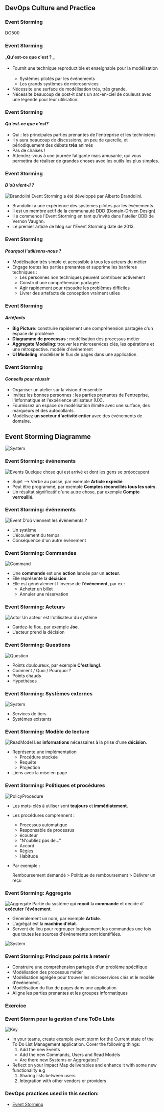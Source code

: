 <!-- .slide: data-background-image="images/RH_NewBrand_Background.png" -->
## DevOps Culture and Practice <!-- {_class="course-title"} -->
### Event Storming <!-- {_class="title-color"} -->
DO500 <!-- {_class="title-color"} -->



### Event Storming
#### _Qu'est-ce que c'est ? _
* Fournit une technique reproductible et enseignable pour la mod&eacute;lisation :
  * Syst&egrave;mes pilot&eacute;s par les &eacute;v&eacute;nements
  * Les grands syst&egrave;mes de microservices
* N&eacute;cessite une surface de mod&eacute;lisation tr&egrave;s, tr&egrave;s grande.
* N&eacute;cessite beaucoup de post-it dans un arc-en-ciel de couleurs avec une l&eacute;gende pour leur utilisation.



### Event Storming
#### _Qu'est-ce que c'est?_
* Qui : les principales parties prenantes de l'entreprise et les techniciens
* Il y aura beaucoup de discussions, un peu de querelle, et p&eacute;riodiquement des d&eacute;bats **tr&egrave;s** anim&eacute;s
* Pas de chaises !
* Attendez-vous &agrave; une journ&eacute;e fatigante mais amusante, qui vous permettra de r&eacute;aliser de grandes choses avec les outils les plus simples.


### Event Storming
#### _D'o&ugrave; vient-il ?_
![Brandolini](images/eventstorming/brandolini.jpg) <!-- {_class="inline-image" width="350"} -->
Event Storming a &eacute;t&eacute; d&eacute;velopp&eacute; par Alberto Brandolini.
* Brandolini a une exp&eacute;rience des syst&egrave;mes pilot&eacute;s par les &eacute;v&eacute;nements.
* Il est un membre actif de la communaut&eacute; DDD (Domain-Driven Design).
* Il a commenc&eacute; l'Event Storming en tant qu'invit&eacute; dans l'atelier DDD de Vernon Vaughn.
* Le premier article de blog sur l'Event Storming date de 2013.



### Event Storming
#### _Pourquoi l'utilisons-nous ?_
* Mod&eacute;lisation tr&egrave;s simple et accessible &agrave; tous les acteurs du m&eacute;tier
* Engage toutes les parties prenantes et supprime les barri&egrave;res techniques :
  * Les personnes non techniques peuvent contribuer activement
  * Construit une compr&eacute;hension partag&eacute;e
  * Agir rapidement pour r&eacute;soudre les probl&egrave;mes difficiles
  * Livrer des artefacts de conception vraiment utiles




### Event Storming
#### _Art&eacute;facts_
* **Big Picture**:  construire rapidement une compr&eacute;hension partag&eacute;e d'un espace de probl&egrave;me
* **Diagramme de processus** : mod&eacute;lisation des processus m&eacute;tier
* **Aggregate Modeling**: trouver les microservices cl&eacute;s, les op&eacute;rations et une r&eacute;trospective. mod&egrave;le d'&eacute;v&eacute;nement
* **UI Modeling**: mod&eacute;liser le flux de pages dans une application.



### Event Storming
#### _Conseils pour r&eacute;ussir_
* Organiser un atelier sur la vision d'ensemble
* Invitez les bonnes personnes : les parties prenantes de l'entreprise, l'informatique et l'exp&eacute;rience utilisateur (UX).
* Fournissez un espace de mod&eacute;lisation illimit&eacute; avec une surface, des marqueurs et des autocollants.
* Mod&eacute;lisez **un secteur d'activit&eacute; entier** avec des &eacute;v&eacute;nements de domaine.



## Event Storming Diagramme



![System](images/eventstorming/system.jpg)



### Event Storming: &eacute;v&eacute;nements
![Events](images/eventstorming/events.jpg) <!-- {_class="inline-image"} -->
Quelque chose qui est arriv&eacute; et dont les gens se pr&eacute;occupent
* Sujet --> Verbe au pass&eacute;, par exemple **Article exp&eacute;di&eacute;**.
* Peut &ecirc;tre programm&eacute;, par exemple **Comptes r&eacute;concili&eacute;s tous les soirs**.
* Un r&eacute;sultat significatif d'une autre chose, par exemple **Compte verrouill&eacute;**.



### Event Storming: &eacute;v&eacute;nements
![Event](images/eventstorming/eventsticky.png) <!-- {_class="inline-image"} -->
D'o&ugrave; viennent les &eacute;v&eacute;nements ?
* Un syst&egrave;me
* L'&eacute;coulement du temps
* Cons&eacute;quence d'un autre &eacute;v&eacute;nement



### Event Storming: Commandes
![Command](images/eventstorming/commandsticky.png) <!-- {_class="inline-image"} -->
* Une **commande** est une **action** lanc&eacute;e par un **acteur**.
* Elle repr&eacute;sente la **d&eacute;cision**
* Elle est g&eacute;n&eacute;ralement l'inverse de l'**&eacute;v&eacute;nement**, par ex :
  * Acheter un billet
  * Annuler une r&eacute;servation



### Event Storming: Acteurs
![Actor](images/eventstorming/actorsticky.png) <!-- {_class="inline-image"} -->
Un acteur est l'utilisateur du syst&egrave;me
* Gardez-le flou, par exemple **Joe**.
* L'acteur prend la d&eacute;cision



### Event Storming: Questions
![Question](images/eventstorming/questionsticky.png) <!-- {_class="inline-image"} -->
* Points douloureux, par exemple **C'est long!**.
* Comment / Quoi / Pourquoi ?
* Points chauds
* Hypoth&egrave;ses



### Event Storming: Syst&egrave;mes externes
![System](images/eventstorming/systemsticky.png) <!-- {_class="inline-image"} -->
* Services de tiers
* Syst&egrave;mes existants



### Event Storming: Mod&egrave;le de lecture
![ReadModel](images/eventstorming/readmodelsticky.png) <!-- {_class="inline-image"} -->
Les **informations** n&eacute;cessaires &agrave; la prise d'une **d&eacute;cision**.
* Repr&eacute;sente une impl&eacute;mentation
  * Proc&eacute;dure stock&eacute;e
  * Requ&ecirc;te
  * Projection
* Liens avec la mise en page



### Event Storming: Politiques et proc&eacute;dures
![PolicyProcedure](images/eventstorming/policysticky.png) <!-- {_class="inline-image"} -->
* Les mots-cl&eacute;s &agrave; utiliser sont **toujours** et **imm&eacute;diatement**.
* Les proc&eacute;dures comprennent :
  * Processus automatique
  * Responsable de processus
  * &eacute;couteur
  * "N'oubliez pas de..."
  * Accord
  * R&egrave;gles
  * Habitude
* Par exemple :

  Remboursement demand&eacute; > Politique de remboursement > D&eacute;livrer un re&ccedil;u



### Event Storming: Aggregate
![Aggregate](images/eventstorming/aggsticky.png) <!-- {_class="inline-image"} -->
Partie du syst&egrave;me qui **re&ccedil;oit** la **commande** et d&eacute;cide d' **ex&eacute;cuter**
l'**&eacute;v&eacute;nement**.
* G&eacute;n&eacute;ralement un nom, par exemple **Article**.
* L'agr&eacute;gat est la **machine d'&eacute;tat**.
* Servent de lieu pour regrouper logiquement les commandes une fois que toutes les sources d'&eacute;v&eacute;nements sont identifi&eacute;es.



![System](images/eventstorming/system.jpg)



### Event Storming:  Principaux points &agrave; retenir
* Construire une compr&eacute;hension partag&eacute;e d'un probl&egrave;me sp&eacute;cifique
* Mod&eacute;lisation des processus m&eacute;tier
* Mod&eacute;lisation agr&eacute;g&eacute;e pour trouver les microservices cl&eacute;s et le mod&egrave;le d'&eacute;v&eacute;nement.
* Mod&eacute;lisation du flux de pages dans une application
* Aligne les parties prenantes et les groupes informatiques



### Exercice
### Event Storm pour la gestion d'une ToDo Liste
![Key](images/eventstorming/key.png) <!-- {_class="inline-image"} -->
* In your teams, create example event storm for the Current state of the To Do List
Management application. Cover the following things:
  1. Add the new Events
  * Add the new Commands, Users and Read Models
  * Are there new Systems or Aggregates?
* Reflect on your Impact Map deliverables and enhance it with some new functionality e.g
  1. Sharing lists between users
  2. Integration with other vendors or providers



<!-- .slide: data-background-image="images/chef-background.png", class="white-style" -->
### DevOps practices used in this section:
- [Event Storming](https://openpracticelibrary.com/practice/event-storming/)
